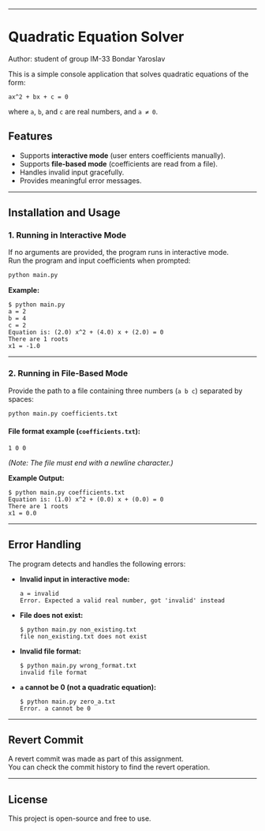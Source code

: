  ---

# Quadratic Equation Solver

Author: student of group IM-33 Bondar Yaroslav

This is a simple console application that solves quadratic equations of the form:

```
ax^2 + bx + c = 0
```

where `a`, `b`, and `c` are real numbers, and `a ≠ 0`.

## Features
- Supports **interactive mode** (user enters coefficients manually).
- Supports **file-based mode** (coefficients are read from a file).
- Handles invalid input gracefully.
- Provides meaningful error messages.

---

## Installation and Usage

### **1. Running in Interactive Mode**
If no arguments are provided, the program runs in interactive mode.  
Run the program and input coefficients when prompted:

```sh
python main.py
```

**Example:**
```
$ python main.py
a = 2
b = 4
c = 2
Equation is: (2.0) x^2 + (4.0) x + (2.0) = 0
There are 1 roots
x1 = -1.0
```

---

### **2. Running in File-Based Mode**
Provide the path to a file containing three numbers (`a b c`) separated by spaces:

```sh
python main.py coefficients.txt
```

#### **File format example (`coefficients.txt`):**
```
1 0 0
```
_(Note: The file must end with a newline character.)_

**Example Output:**
```
$ python main.py coefficients.txt
Equation is: (1.0) x^2 + (0.0) x + (0.0) = 0
There are 1 roots
x1 = 0.0
```

---

## Error Handling
The program detects and handles the following errors:
- **Invalid input in interactive mode:**
  ```
  a = invalid
  Error. Expected a valid real number, got 'invalid' instead
  ```
- **File does not exist:**
  ```
  $ python main.py non_existing.txt
  file non_existing.txt does not exist
  ```
- **Invalid file format:**
  ```
  $ python main.py wrong_format.txt
  invalid file format
  ```
- **`a` cannot be 0 (not a quadratic equation):**
  ```
  $ python main.py zero_a.txt
  Error. a cannot be 0
  ```

---

## **Revert Commit**
A revert commit was made as part of this assignment.  
You can check the commit history to find the revert operation.

---

## **License**
This project is open-source and free to use.
